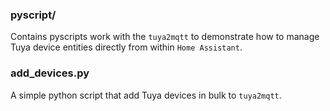 ### pyscript/
Contains pyscripts work with the `tuya2mqtt` to demonstrate how to manage Tuya device entities directly from within `Home Assistant`.

### add_devices.py
A simple python script that add Tuya devices in bulk to `tuya2mqtt`.

